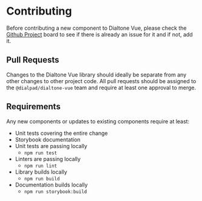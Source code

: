 # Contributing

Before contributing a new component to Dialtone Vue, please check the [Github Project][project] board to see if there is already an issue for it and if not, add it.

## Pull Requests

Changes to the Dialtone Vue library should ideally be separate from any other changes to other project code. All pull requests should be assigned to the `@dialpad/dialtone-vue` team and require at least one approval to merge.

## Requirements

Any new components or updates to existing components require at least:

- Unit tests covering the entire change
- Storybook documentation
- Unit tests are passing locally
  - `npm run test`
- Linters are passing locally
  - `npm run lint`
- Library builds locally
  - `npm run build`
- Documentation builds locally
  - `npm run storybook:build`

[project]: https://github.com/dialpad/firespotter/projects/1
